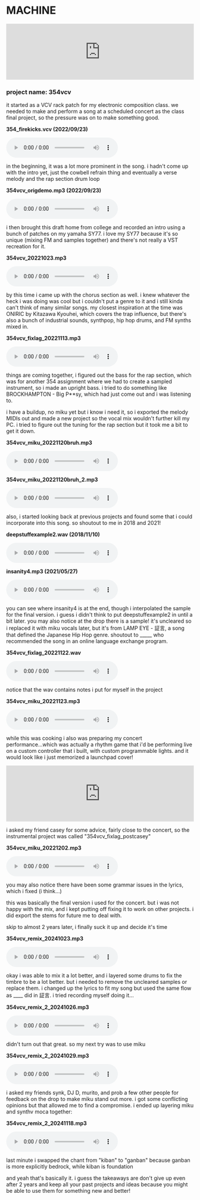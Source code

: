 # MACHINE

<div class="iframe-container">
<iframe width="100%" src="https://www.youtube.com/embed/9NJ-IPyb-TI?si=WpvwFKhcV7lc0poV" title="YouTube video player" frameborder="0" allow="accelerometer; autoplay; clipboard-write; encrypted-media; gyroscope; picture-in-picture; web-share" referrerpolicy="strict-origin-when-cross-origin" allowfullscreen></iframe>
</div>

### project name: 354vcv

it started as a VCV rack patch for my electronic composition class. we
needed to make and perform a song at a scheduled concert as the class final
project, so the pressure was on to make something good.

**354_firekicks.vcv (2022/09/23)**

<audio controls src="audio/vcv_20220923_111129_345.mp3">
error: your browser couldn't load the audio
</audio>

in the beginning, it was a lot more prominent in the song.
i hadn't come up with the intro yet, just the cowbell refrain thing and
eventually a verse melody and the rap section drum loop

**354vcv_origdemo.mp3 (2022/09/23)**

<audio controls src="audio/354vcv_origdemo.mp3">
error: your browser couldn't load the audio
</audio>

i then brought this draft home from college and recorded an intro using a bunch
of patches on my yamaha SY77. i love my SY77 because it's so unique
(mixing FM and samples together) and there's not really a VST recreation for it.

**354vcv_20221023.mp3**

<audio controls src="audio/354vcv_20221023.mp3">
error: your browser couldn't load the audio
</audio>

by this time i came up with the chorus section as well. i knew whatever the heck
i was doing was cool but i couldn't put a genre to it and i still kinda can't
think of many similar songs. my closest inspiration at the time was ONIRIC
by Kitazawa Kyouhei, which covers the trap influence, but there's also a bunch
of industrial sounds, synthpop, hip hop drums, and FM synths mixed in.

**354vcv_fixlag_20221113.mp3**

<audio controls src="audio/354vcv_20221113.mp3">
error: your browser couldn't load the audio
</audio>

things are coming together, i figured out the bass for the rap section, which
was for another 354 assignment where we had to create a sampled instrument, so
i made an upright bass. i tried to do something like BROCKHAMPTON - Big P**sy,
which had just come out and i was listening to.

i have a buildup, no miku yet but i know i need it, so i exported the melody
MIDIs out and made a new project so the vocal mix wouldn't further kill my PC.
i tried to figure out the tuning for the rap section but it took me a bit to get
it down.

**354vcv_miku_20221120bruh.mp3**

<audio controls src="audio/354vcv_miku_20221120bruh.mp3">
error: your browser couldn't load the audio
</audio>

**354vcv_miku_20221120bruh_2.mp3**

<audio controls src="audio/354vcv_miku_20221120bruh_2.mp3">
error: your browser couldn't load the audio
</audio>

also, i started looking back at previous projects and found some that i could
incorporate into this song. so shoutout to me in 2018 and 2021!

**deepstuffexample2.wav (2018/11/10)**

<audio controls src="audio/deepstuffexample2.mp3">
error: your browser couldn't load the audio
</audio>

**insanity4.mp3 (2021/05/27)**

<audio controls src="audio/insanity4.mp3">
error: your browser couldn't load the audio
</audio>

you can see where insanity4 is at the end, though i interpolated the sample
for the final version. i guess i didn't think to put
deepstuffexample2 in until a bit later. you may also notice at the drop there
is a sample! it's uncleared so i replaced it with miku vocals later, but it's
from LAMP EYE - 証言, a song that defined the Japanese Hip Hop genre. shoutout
to _____ who recommended the song in an online language exchange program.

**354vcv_fixlag_20221122.wav**

<audio controls src="audio/354vcv_fixlag_20221122.mp3">
error: your browser couldn't load the audio
</audio>

notice that the wav contains notes i put for myself in the project

**354vcv_miku_20221123.mp3**

<audio controls src="audio/354vcv_miku_20221123.mp3">
error: your browser couldn't load the audio
</audio>

while this was cooking i also was preparing my concert performance...which was
actually a rhythm game that i'd be performing live on a custom controller that
i built, with custom programmable lights. and it would look like i just
memorized a launchpad cover!

<div class="iframe-container">
<iframe width="100%" src="https://www.youtube.com/embed/rrDDmrrGaMo?si=yuBoBruE7Pd4pGAe" title="YouTube video player" frameborder="0" allow="accelerometer; autoplay; clipboard-write; encrypted-media; gyroscope; picture-in-picture; web-share" referrerpolicy="strict-origin-when-cross-origin" allowfullscreen></iframe>
</div>

i asked my friend casey for some advice, fairly close to the concert,
so the instrumental project was called "354vcv_fixlag_postcasey"

**354vcv_miku_20221202.mp3**

<audio controls src="audio/354vcv_miku_20221202.mp3">
error: your browser couldn't load the audio
</audio>

you may also notice there have been some grammar issues in the lyrics, which i
fixed (i think...)

this was basically the final version i used for the concert. but i was not happy
with the mix, and i kept putting off fixing it to work on other projects. i did
export the stems for future me to deal with.

skip to almost 2 years later, i finally suck it up and decide it's time

**354vcv_remix_20241023.mp3**

<audio controls src="audio/354vcv_remix_20241023.mp3">
error: your browser couldn't load the audio
</audio>

okay i was able to mix it a lot better, and i layered some drums to fix the
timbre to be a lot better. but i needed to remove the uncleared samples or
replace them. i changed up the lyrics to fit my song but used the same flow as
____ did in 証言. i tried recording myself doing it...

**354vcv_remix_2_20241026.mp3**

<audio controls src="audio/354vcv_remix_2_20241026.mp3">
error: your browser couldn't load the audio
</audio>

didn't turn out that great. so my next try was to use miku

**354vcv_remix_2_20241029.mp3**

<audio controls src="audio/354vcv_remix_2_20241029.mp3">
error: your browser couldn't load the audio
</audio>

i asked my friends synk, DJ D, murito, and prob a few other people for feedback
on the drop to make miku stand out more. i got some conflicting opinions but
that allowed me to find a compromise. i ended up layering miku and synthv moca
together:

**354vcv_remix_2_20241118.mp3**

<audio controls src="audio/354vcv_remix_2_20241118.mp3">
error: your browser couldn't load the audio
</audio>

last minute i swapped the chant from "kiban" to "ganban" because ganban is more
explicitly bedrock, while kiban is foundation

and yeah that's basically it. i guess the takeaways are don't give up even after
2 years and keep all your past projects and ideas because you might be able to
use them for something new and better!

